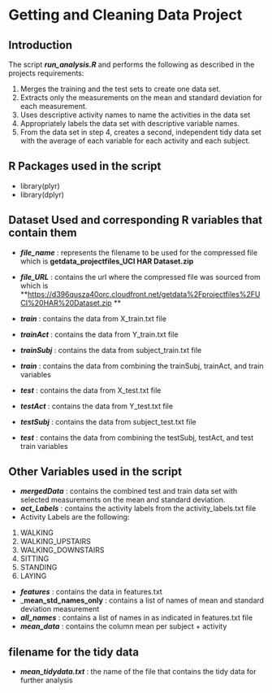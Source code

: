 # Getting and Cleaning Data Project 

## Introduction

The script _**run_analysis.R**_ and performs the following as described in the projects requirements:

1. Merges the training and the test sets to create one data set.
2. Extracts only the measurements on the mean and standard deviation for each measurement.
3. Uses descriptive activity names to name the activities in the data set
4. Appropriately labels the data set with descriptive variable names.
5. From the data set in step 4, creates a second, independent tidy data set with the average of each variable for each activity and each subject.

## R Packages used in the script

* library(plyr)
*  library(dplyr)

## Dataset Used and corresponding R variables that contain them

* _**file_name**_ : represents the filename to be used for the compressed file which is  **getdata_projectfiles_UCI HAR Dataset.zip**
* _**file_URL**_  : contains the url where the compressed file was sourced from which is **https://d396qusza40orc.cloudfront.net/getdata%2Fprojectfiles%2FUCI%20HAR%20Dataset.zip **

* _**train**_ : contains the data from X_train.txt file
* _**trainAct**_ : contains the data from Y_train.txt file
* _**trainSubj**_ : contains the data from subject_train.txt file 
* _**train**_ : contains the data from combining the trainSubj, trainAct, and train variables

* _**test**_ : contains the data from X_test.txt file
* _**testAct**_ : contains the data from Y_test.txt file
* _**testSubj**_ : contains the data from subject_test.txt file
* _**test**_ : contains the data from combining the testSubj, testAct, and test train variables

## Other Variables used in the script

* _**mergedData**_	: contains the combined test and train data set with selected measurements on the mean and standard deviation.  
* _**act_Labels**_ : contains the activity labels from the activity_labels.txt file 
* Activity Labels are the following:
1. WALKING
2. WALKING_UPSTAIRS 
3. WALKING_DOWNSTAIRS
4. SITTING
5. STANDING
6. LAYING

* _**features**_ : contains the data in features.txt
* _**mean_std_names_only** : contains a list of names of mean and standard deviation measurement 
* _**all_names**_ : contains a list of names in as indicated in features.txt file
* _**mean_data**_  	: contains the column mean per subject + activity

## filename for the tidy data

* _**mean_tidydata.txt**_ : the name of the file that contains the tidy data for further analysis


